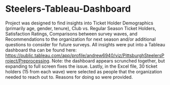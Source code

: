 # Steelers-Tableau-Dashboard
Project was designed to find insights into Ticket Holder Demographics (primarily age, gender, tenure), Club vs. Regular Season Ticket Holders, Satisfaction Ratings,
Comparisons between survey waves, and Recommendations to the organization for next season and/or additional questions to consider for future surveys. All insights were
put into a Tableau dashboard tha can be found here: https://public.tableau.com/app/profile/andrew6940/viz/PittsburghSteelersProject/Preprocessing. Note: the dashboard
appears scrunched together, but expanding to full screen fixes the issue. Lastly, in the Excel file, 30 ticket holders (15 from each wave) were selected as people that the organization needed to reach out to. Reasons for doing so were provided. 
